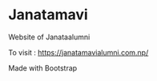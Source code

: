 # Janatamavi
Website of Janataalumni

To visit :
https://janatamavialumni.com.np/

Made with Bootstrap
